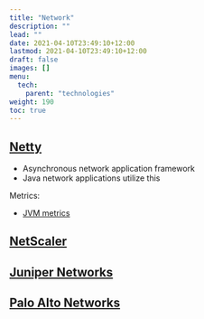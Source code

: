 ```yaml
---
title: "Network"
description: ""
lead: ""
date: 2021-04-10T23:49:10+12:00
lastmod: 2021-04-10T23:49:10+12:00
draft: false
images: []
menu: 
  tech:
    parent: "technologies"
weight: 190
toc: true
---
```


## [Netty](https://netty.io/)
- Asynchronous network application framework 
- Java network applications utilize this

Metrics:
- [JVM metrics](/tech/technologies/language/#java)

## [NetScaler](https://docs.citrix.com/en-us/legacy-archive/netscaler.html)

## [Juniper Networks](https://www.juniper.net/us/en/)

## [Palo Alto Networks](https://www.paloaltonetworks.com/)

